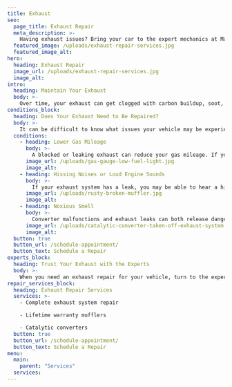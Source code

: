 ```yaml
---
title: Exhaust
seo:
  page_title: Exhaust Repair
  meta_description: >-
    Having exhaust issues? Bring your car to the expert mechanics at Matthews Tire for the best exhaust repair services in Northeast Wisconsin!
  featured_image: /uploads/exhaust-repair-services.jpg
  featured_image_alt:
hero:
  heading: Exhaust Repair
  image_url: /uploads/exhaust-repair-services.jpg
  image_alt:
intro:
  heading: Maintain Your Exhaust
  body: >-
    Over time, your exhaust can get clogged with carbon buildup, soot, salt and other grime from regular driving. To ensure that your exhaust is clear and working properly, it’s important to bring your vehicle in for an exhaust inspection and cleaning every two years or so. The expert mechanics at Matthews Tire can inspect your exhaust and clean off the grime to get your vehicle back to its best condition.
conditions_block:
  heading: Does Your Exhaust Need to Be Repaired?
  body: >-
    It can be difficult to know what issues your vehicle may be experiencing. You can always count on Matthews Tire to provide comprehensive inspections and diagnoses when your car is acting up. For peace of mind, keep an eye out for these common signs of exhaust problems:
  conditions:
    - heading: Lower Gas Mileage
      body: >-
        A blocked or leaking exhaust can reduce your gas mileage. If you have noticed that your fuel efficiency has noticeably decreased, it may be a sign that it’s time to bring your car in for an exhaust inspection.
      image_url: /uploads/gas-gauge-low-fuel-light.jpg
      image_alt:
    - heading: Hissing Noises or Loud Engine Sounds
      body: >-
        If your exhaust system has a leak, you may be able to hear a hissing sound when you drive. Other exhaust issues can also cause loud engine sounds that you’ll be able to notice when driving. In either case, these issues can cause damage to your engine and should be addressed immediately.
      image_url: /uploads/rusty-broken-muffler.jpg
      image_alt:
    - heading: Noxious Smell
      body: >-
        Converter malfunctions and exhaust leaks can both release dangerous gases—like carbon monoxide—while driving. These gases have an extremely strong smell, so if you notice a foul smell while driving, it’s a good indication that you’ll need to stop in for an exhaust repair.
      image_url: /uploads/catalytic-converter-taken-off-exhaust-system.jpg
      image_alt:
  button: true
  button_url: /schedule-appointment/
  button_text: Schedule a Repair
experts_block:
  heading: Trust Your Exhaust with the Experts
  body: >-
    When you need an exhaust repair for your vehicle, turn to the experts at Matthews Tire. Our ASE master certified technicians have the expertise and dealer-quality tools necessary to run full exhaust system inspections and repairs to get your vehicle back into top shape.
repair_services_block:
  heading: Exhaust Repair Services
  services: >-
    - Complete exhaust system repair

    - Lifetime warranty mufflers

    - Catalytic converters
  button: true
  button_url: /schedule-appointment/
  button_text: Schedule a Repair
menu:
  main:
    parent: "Services"
  services:
---
```

